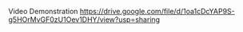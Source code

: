Video Demonstration
https://drive.google.com/file/d/1oa1cDcYAP9S-g5HOrMvGF0zU1Oev1DHY/view?usp=sharing
